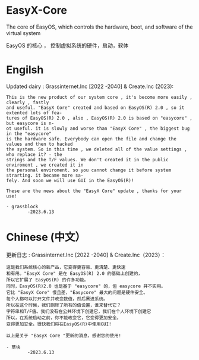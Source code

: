 # EasyX-Core
The core of EasyOS, which controls the hardware, boot, and software of the virtual system

EasyOS 的核心 ， 控制虚拟系统的硬件，启动，软体

# Engilsh
Updated dairy :
Grassinternet.Inc [2022 -2040] & Create.Inc (2023):

	This is the new product of our system core , it's become more easily , clearly , fastly 
	and useful. "EasyX Core" created and based on EasyOS(R) 2.0 , so it extented lots of fea-
	tures of EasyOS(R) 2.0 , also , EasyOS(R) 2.0 is based on "easycore" , but easycore is n-
	ot useful. it is slowly and worse than "EasyX Core" , the biggest bug in the "easycore"
	is the hardware safe. Everybody can open the file and change the values and then to hacked
	the system. So in this time , we deleted all of the value settings , who replace it? - the
	strings and the T/F values. We don't created it in the public enviroment , we created it in
	the personal enviroment. so you cannot change it before system strarting. it became more sa-
	fely. And soon we will use GUI in the EasyOS(R)!
	
	These are the news about the "EasyX Core" update , thanks for your use!
	
	- grassblock 
			-2023.6.13


# Chinese (中文）
更新日志 : 
Grassinternet.Inc [2022 -2040] & Create.Inc（2023）：

	这是我们系统核心的新产品，它变得更容易、更清楚、更快速 
	和有用。"EasyX Core" 是在 EasyOS(R) 2.0 的基础上创建的，
  	所以它扩展了 EasyOS(R) 的许多功能。
 	同时，EasyOS(R)2.0 也是基于 "easycore" 的，但 easycore 并不实用。
	它比 "EasyX Core" 慢且差，"Easycore" 最大的问题是硬件安全。
	每个人都可以打开文件并改变数值，然后黑进系统。
 	所以在这个时候，我们删除了所有的值设置，谁来替代它？
	字符串和T/F值。我们没有在公共环境下创建它，我们在个人环境下创建它
	所以，在系统启动之前，你不能改变它，它变得更加安全。
	变得更加安全。很快我们将在EasyOS(R)中使用GUI!
	
	以上是关于 "EasyX Core "更新的消息，感谢您的使用!
	
	- 草块 
			-2023.6.13
